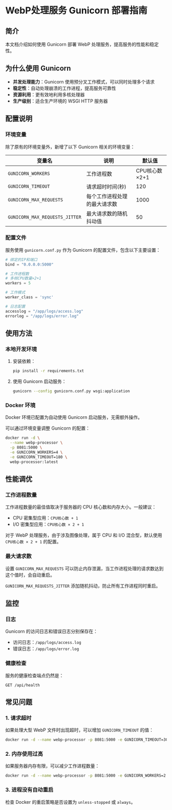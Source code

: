 # WebP处理服务 Gunicorn 部署指南

## 简介

本文档介绍如何使用 Gunicorn 部署 WebP 处理服务，提高服务的性能和稳定性。

## 为什么使用 Gunicorn

- **并发处理能力**：Gunicorn 使用预分叉工作模式，可以同时处理多个请求
- **稳定性**：自动处理崩溃的工作进程，提高服务可靠性
- **资源利用**：更有效地利用多核处理器
- **生产级别**：适合生产环境的 WSGI HTTP 服务器

## 配置说明

### 环境变量

除了原有的环境变量外，新增了以下 Gunicorn 相关的环境变量：

| 变量名                            | 说明             | 默认值        |
|--------------------------------|----------------|------------|
| `GUNICORN_WORKERS`             | 工作进程数          | CPU核心数×2+1 |
| `GUNICORN_TIMEOUT`             | 请求超时时间(秒)      | 120        |
| `GUNICORN_MAX_REQUESTS`        | 每个工作进程处理的最大请求数 | 1000       |
| `GUNICORN_MAX_REQUESTS_JITTER` | 最大请求数的随机抖动值    | 50         |

### 配置文件

服务使用 `gunicorn.conf.py` 作为 Gunicorn 的配置文件，包含以下主要设置：

```python
# 绑定的IP和端口
bind = "0.0.0.0:5000"

# 工作进程数
# 多核CPU数量×2+1
workers = 5

# 工作模式
worker_class = 'sync'

# 日志配置
accesslog = "/app/logs/access.log"
errorlog = "/app/logs/error.log"
```

## 使用方法

### 本地开发环境

1. 安装依赖：

    ```bash
    pip install -r requirements.txt
    ```

2. 使用 Gunicorn 启动服务：

    ```bash
    gunicorn --config gunicorn.conf.py wsgi:application
    ```

### Docker 环境

Docker 环境已配置为自动使用 Gunicorn 启动服务，无需额外操作。

可以通过环境变量调整 Gunicorn 的配置：

```bash
docker run -d \
  --name webp-processor \
  -p 8081:5000 \
  -e GUNICORN_WORKERS=4 \
  -e GUNICORN_TIMEOUT=180 \
  webp-processor:latest
```

## 性能调优

### 工作进程数量

工作进程数量的最佳值取决于服务器的 CPU 核心数和内存大小。一般建议：

- CPU 密集型应用：`CPU核心数 + 1`
- I/O 密集型应用：`CPU核心数 × 2 + 1`

对于 WebP 处理服务，由于涉及图像处理，属于 CPU 和 I/O 混合型，默认使用 `CPU核心数 × 2 + 1` 的配置。

### 最大请求数

设置 `GUNICORN_MAX_REQUESTS` 可以防止内存泄漏，当工作进程处理的请求数达到这个值时，会自动重启。

`GUNICORN_MAX_REQUESTS_JITTER` 添加随机抖动，防止所有工作进程同时重启。

## 监控

### 日志

Gunicorn 的访问日志和错误日志分别保存在：

- 访问日志：`/app/logs/access.log`
- 错误日志：`/app/logs/error.log`

### 健康检查

服务的健康检查端点仍然是：

```
GET /api/health
```

## 常见问题

### 1. 请求超时

如果处理大型 WebP 文件时出现超时，可以增加 `GUNICORN_TIMEOUT` 的值：

```bash
docker run -d --name webp-processor -p 8081:5000 -e GUNICORN_TIMEOUT=300 webp-processor:latest
```

### 2. 内存使用过高

如果服务器内存有限，可以减少工作进程数量：

```bash
docker run -d --name webp-processor -p 8081:5000 -e GUNICORN_WORKERS=2 webp-processor:latest
```

### 3. 进程没有自动重启

检查 Docker 的重启策略是否设置为 `unless-stopped` 或 `always`。
